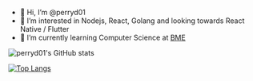 - 👋 Hi, I’m @perryd01
- 👀 I’m interested in Nodejs, React, Golang and looking towards React Native / Flutter
- 🌱 I’m currently learning Computer Science at [BME](http://www.bme.hu/)

![perryd01's GitHub stats](https://github-readme-stats.vercel.app/api?username=perryd01&bg_color=30,e96443,904e95&title_color=fff&text_color=fff)

[![Top Langs](https://github-readme-stats.vercel.app/api/top-langs/?username=perryd01&layout=compact&bg_color=30,e96443,904e95&title_color=fff&text_color=fff)](https://github.com/anuraghazra/github-readme-stats)
